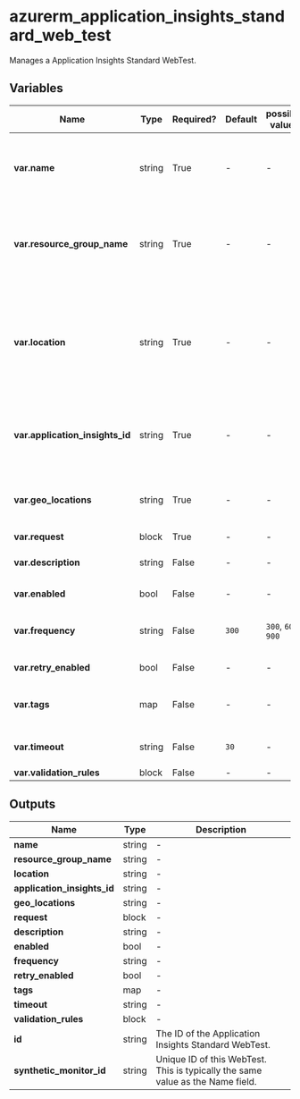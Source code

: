 # azurerm_application_insights_standard_web_test

Manages a Application Insights Standard WebTest.

## Variables

| Name | Type | Required? | Default  | possible values | Description |
| ---- | ---- | --------- | -------- | ----------- | ----------- |
| **var.name** | string | True | -  |  -  | The name which should be used for this Application Insights Standard WebTest. Changing this forces a new Application Insights Standard WebTest to be created. | 
| **var.resource_group_name** | string | True | -  |  -  | The name of the Resource Group where the Application Insights Standard WebTest should exist. Changing this forces a new Application Insights Standard WebTest to be created. | 
| **var.location** | string | True | -  |  -  | The Azure Region where the Application Insights Standard WebTest should exist. Changing this forces a new Application Insights Standard WebTest to be created. It needs to correlate with location of the parent resource (azurerm_application_insights) | 
| **var.application_insights_id** | string | True | -  |  -  | The ID of the Application Insights instance on which the WebTest operates. Changing this forces a new Application Insights Standard WebTest to be created. | 
| **var.geo_locations** | string | True | -  |  -  | Specifies a list of where to physically run the tests from to give global coverage for accessibility of your application. | 
| **var.request** | block | True | -  |  -  | A `request` block. | 
| **var.description** | string | False | -  |  -  | Purpose/user defined descriptive test for this WebTest. | 
| **var.enabled** | bool | False | -  |  -  | Should the WebTest be enabled? | 
| **var.frequency** | string | False | `300`  |  `300`, `600`, `900`  | Interval in seconds between test runs for this WebTest. Valid options are `300`, `600` and `900`. Defaults to `300`. | 
| **var.retry_enabled** | bool | False | -  |  -  | Should the retry on WebTest failure be enabled? | 
| **var.tags** | map | False | -  |  -  | A mapping of tags which should be assigned to the Application Insights Standard WebTest. | 
| **var.timeout** | string | False | `30`  |  -  | Seconds until this WebTest will timeout and fail. Default is `30`. | 
| **var.validation_rules** | block | False | -  |  -  | A `validation_rules` block. | 



## Outputs

| Name | Type | Description |
| ---- | ---- | --------- | 
| **name** | string  | - | 
| **resource_group_name** | string  | - | 
| **location** | string  | - | 
| **application_insights_id** | string  | - | 
| **geo_locations** | string  | - | 
| **request** | block  | - | 
| **description** | string  | - | 
| **enabled** | bool  | - | 
| **frequency** | string  | - | 
| **retry_enabled** | bool  | - | 
| **tags** | map  | - | 
| **timeout** | string  | - | 
| **validation_rules** | block  | - | 
| **id** | string  | The ID of the Application Insights Standard WebTest. | 
| **synthetic_monitor_id** | string  | Unique ID of this WebTest. This is typically the same value as the Name field. | 